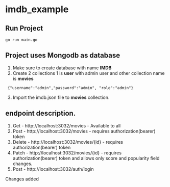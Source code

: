 # imdb_example
## Run Project
 ~~~
 go run main.go
 ~~~

## Project uses Mongodb as database
1. Make sure to create database with name __IMDB__
2. Create 2 collections 1 is __user__ with admin user and other collection name is __movies__
 ~~~
  {"username":"admin","password":"admin", "role":"admin"}
 ~~~
3. Import the imdb.json file to __movies__ collection.


## endpoint description.
1. Get - http://localhost:3032/movies - Available to all
2. Post - http://localhost:3032/movies - requires authorization(bearer) token
3. Delete - http://localhost:3032/movies/{id} - requires authorization(bearer) token
4. Patch - http://localhost:3032/movies/{id} - requires authorization(bearer) token and allows only score and popularity field changes.
5. Post - http://localhost:3032/auth/login

Changes added
